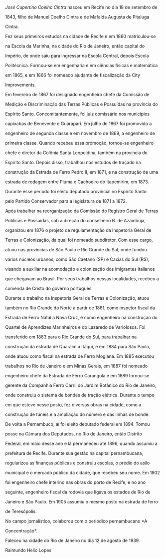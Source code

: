 

*José Cupertino Coelho Cintra* nasceu em Recife no dia 18 de setembro de

1843, filho de Manuel Coelho Cintra e de Mafalda Augusta de Pitaluga

Cintra.



Fez seus primeiros estudos na cidade de Recife e em 1860 matriculou-se

na Escola da Marinha, na cidade do Rio de Janeiro, então capital do

Império, de onde saiu para ingressar na Escola Central, depois Escola

Politécnica. Formou-se em engenharia e em ciências físicas e matemática

em 1865, e em 1866 foi nomeado ajudante de fiscalização da City

Improvements.



Em fevereiro de 1867 foi designado engenheiro chefe da Comissão de

Medição e Discriminação das Terras Públicas e Possuídas na província do

Espírito Santo. Concomitantemente, foi juiz comissário nos municípios

capixabas de Benevente e Guarapari. Em julho de 1867 foi promovido a

engenheiro de segunda classe e em novembro de 1869, a engenheiro de

primeira classe. Quando recebeu essa promoção, tornou-se engenheiro

chefe e diretor da Colônia Santa Leopoldina, também na província do

Espírito Santo. Depois disso, trabalhou nos estudos de traçado na

construção da Estrada de Ferro Pedro II, em 1871, e na construção de uma

estrada de rodagem entre Piuma e Cachoeiro do Itapemirim, em 1873.

Durante esse período foi eleito deputado provincial no Espírito Santo

pelo Partido Conservador para a legislatura de 1871 a 1872.



Após trabalhar na reorganização da Comissão do Registro Geral de Terras

Públicas e Possuídas, sob a direção do conselheiro B. de Azambuja,

organizou em 1876 o projeto de regulamentação da Inspetoria Geral de

Terras e Colonização, da qual foi nomeado subdiretor. Com esse cargo,

atuou nas províncias de São Paulo e Rio Grande do Sul, onde fundou

vários núcleos urbanos, como São Caetano (SP) e Caxias do Sul (RS),

visando a auxiliar na acomodação e colonização dos imigrantes italianos

que chegavam ao Brasil. Por seus trabalhos nessas localidades, recebeu a

comenda de Cristo do governo português.



Durante o trabalho na Inspetoria Geral de Terras e Colonização, atuou

também no Rio Grande do Norte a partir de 1881, como inspetor fiscal da

Estrada de Ferro Natal a Nova Cruz, e como engenheiro na construção do

Quartel de Aprendizes Marinheiros e do Lazaredo de Variolosos. Foi

transferido em 1883 para o Rio Grande do Sul, para trabalhar na

construção da estrada de Quaraim a Itaqui, e em 1884 para São Paulo,

onde atuou como fiscal na estrada de Ferro Mogiana. Em 1885 executou

trabalhos no Rio de Janeiro e em Minas Gerais, em 1887 foi nomeado

engenheiro chefe da Estrada de Ferro Carangola e em 1889 tornou-se

gerente da Companhia Ferro Carril do Jardim Botânico do Rio de Janeiro,

onde construiu o sistema de bondes de tração elétrica. Durante o tempo

em que esteve nesse posto, fez diversas obras na cidade, como a

construção de túneis e a ampliação do número e das linhas de bonde.



De volta a Pernambuco, aí foi eleito deputado federal em 1894. Tomou

posse na Câmara dos Deputados, no Rio de Janeiro, então Distrito

Federal, em maio desse ano e lá permaneceu até 1896, quando assumiu a

prefeitura de Recife. Durante sua gestão na capital pernambucana,

regularizou as finanças públicas e construiu escolas, o prédio do asilo

municipal e o mercado público da cidade, que recebeu seu nome. Em 1902

foi engenheiro chefe interino nas obras do porto de Recife, e no ano

seguinte, engenheiro fiscal da rodovia que ligava os estados de Rio de

Janeiro e São Paulo. Em 1905 assumiu o mesmo posto na estrada de ferro

de Teresópolis.



No campo jornalístico, colaborou com o periódico pernambucano *A

Concentração*.



Faleceu na cidade do Rio de Janeiro no dia 12 de agosto de 1939.



Raimundo Helio Lopes



